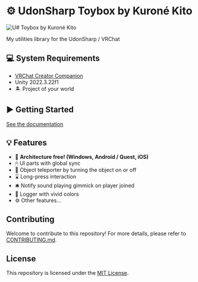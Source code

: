 <!-- markdownlint-disable MD024 -->

# ⚙️ UdonSharp Toybox by Kuroné Kito

![U# Toybox by Kuroné Kito](https://kurone-kito.github.io/udonsharp-toybox/docs/images/banner.png)

My utilities library for the UdonSharp / VRChat

## 💻 System Requirements

- [VRChat Creator Companion](https://vrchat.com/home/download)
- Unity 2022.3.22f1
- 🏝 Project of your world

## ▶ Getting Started

[See the documentation](https://kurone-kito.github.io/udonsharp-toybox/docs/)

## 💡 Features

- 📱 **Architecture free! (Windows, Android / Quest, iOS)**
- 🖱 UI parts with global sync
- 🫥 Object teleporter by turning the object on or off
- ⌛ Long-press interaction
- 🛎 Notify sound playing gimmick on player joined
- 🌈 Logger with vivid colors
- ⚙️ Other features...

## Contributing

Welcome to contribute to this repository! For more details,
please refer to [CONTRIBUTING.md](.github/CONTRIBUTING.md).

## License

This repository is licensed under the [MIT License](LICENSE).
